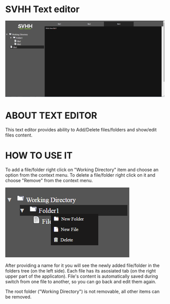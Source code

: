 # SVHH Text editor
<img src="https://github.com/hrayrzh/SVHH/blob/SVHH_Hayk_branch/Images/SVHH_Editor.PNG">

# ABOUT TEXT EDITOR

This text editor provides ability to Add/Delete files/folders and show/edit files content.


# HOW TO USE IT

To add a file/folder right click on "Working Directory" item and choose an option from the context menu.
To delete a file/folder right click on it and choose "Remove" from the context menu.

<img src="https://github.com/hrayrzh/SVHH/blob/master/Images/context_menu.png">

After providing a name for it you will see the newly added file/folder in the folders tree (on the left side).
Each file has its asosiated tab (on the right upper part of the applicaton).
File's content is automatically saved during switch from one file to another, so you can go back and edit them again.

The root folder ("Working Directory") is not removable, all other items can be removed.
